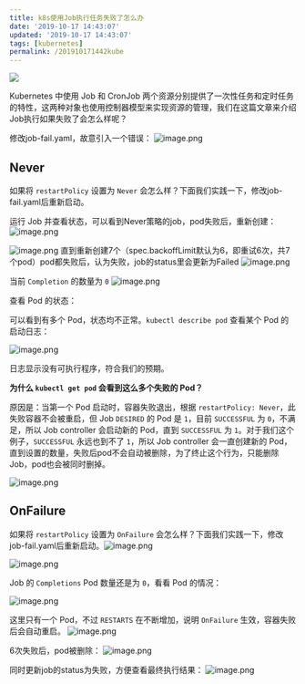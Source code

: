 ```yaml
---
title: k8s使用Job执行任务失败了怎么办
date: '2019-10-17 14:43:07'
updated: '2019-10-17 14:43:07'
tags: [kubernetes]
permalink: /201910171442kube
---
```

![](https://img.hacpai.com/bing/20180724.jpg?imageView2/1/w/960/h/540/interlace/1/q/100)


Kubernetes 中使用 Job 和 CronJob 两个资源分别提供了一次性任务和定时任务的特性，这两种对象也使用控制器模型来实现资源的管理，我们在这篇文章来介绍Job执行如果失败了会怎么样呢？

修改job-fail.yaml，故意引入一个错误：
![image.png](https://imgconvert.csdnimg.cn/aHR0cHM6Ly91cGxvYWQtaW1hZ2VzLmppYW5zaHUuaW8vdXBsb2FkX2ltYWdlcy85MTM0NzYzLWMwM2Q3NTUyY2MxYTJmNjcucG5n)

## Never

如果将 `restartPolicy` 设置为 `Never` 会怎么样？下面我们实践一下，修改job-fail.yaml后重新启动。

运行 Job 并查看状态，可以看到Never策略的job，pod失败后，重新创建：
![image.png](https://imgconvert.csdnimg.cn/aHR0cHM6Ly91cGxvYWQtaW1hZ2VzLmppYW5zaHUuaW8vdXBsb2FkX2ltYWdlcy85MTM0NzYzLWYzOTJiMTAwNjRjM2JlZDIucG5n)

![image.png](https://imgconvert.csdnimg.cn/aHR0cHM6Ly91cGxvYWQtaW1hZ2VzLmppYW5zaHUuaW8vdXBsb2FkX2ltYWdlcy85MTM0NzYzLTU0MTAxMWQyMmM0OTRjYWIucG5n)
直到重新创建7个（spec.backoffLimit默认为6，即重试6次，共7个pod）pod都失败后，认为失败，job的status里会更新为Failed
![image.png](https://imgconvert.csdnimg.cn/aHR0cHM6Ly91cGxvYWQtaW1hZ2VzLmppYW5zaHUuaW8vdXBsb2FkX2ltYWdlcy85MTM0NzYzLThkZjFhYWJkN2IyOTNmZjgucG5n)



当前 `Completion` 的数量为 `0`
![image.png](https://imgconvert.csdnimg.cn/aHR0cHM6Ly91cGxvYWQtaW1hZ2VzLmppYW5zaHUuaW8vdXBsb2FkX2ltYWdlcy85MTM0NzYzLTRhNDk1NjFkY2M4YmFjODIucG5n)

查看 Pod 的状态：



可以看到有多个 Pod，状态均不正常。`kubectl describe pod` 查看某个 Pod 的启动日志：

![image.png](https://imgconvert.csdnimg.cn/aHR0cHM6Ly91cGxvYWQtaW1hZ2VzLmppYW5zaHUuaW8vdXBsb2FkX2ltYWdlcy85MTM0NzYzLWQ2ZTk1Y2FhM2Y5NDMxZDcucG5n)

日志显示没有可执行程序，符合我们的预期。

**为什么 `kubectl get pod` 会看到这么多个失败的 Pod？**

原因是：当第一个 Pod 启动时，容器失败退出，根据 `restartPolicy: Never`，此失败容器不会被重启，但 Job `DESIRED` 的 Pod 是 `1`，目前 `SUCCESSFUL` 为 `0`，不满足，所以 Job controller 会启动新的 Pod，直到 `SUCCESSFUL` 为 `1`。对于我们这个例子，`SUCCESSFUL` 永远也到不了 `1`，所以 Job controller 会一直创建新的 Pod，直到设置的数量，失败后pod不会自动被删除，为了终止这个行为，只能删除 Job，pod也会被同时删掉。

![image.png](https://imgconvert.csdnimg.cn/aHR0cHM6Ly91cGxvYWQtaW1hZ2VzLmppYW5zaHUuaW8vdXBsb2FkX2ltYWdlcy85MTM0NzYzLTZhOWEwMjhiZWY2YjRiOTkucG5n)
## OnFailure

如果将 `restartPolicy` 设置为 `OnFailure` 会怎么样？下面我们实践一下，修改job-fail.yaml后重新启动。![image.png](https://imgconvert.csdnimg.cn/aHR0cHM6Ly91cGxvYWQtaW1hZ2VzLmppYW5zaHUuaW8vdXBsb2FkX2ltYWdlcy85MTM0NzYzLTlkOTY5ODA5NGYzYTMzNTAucG5n)

![image.png](https://imgconvert.csdnimg.cn/aHR0cHM6Ly91cGxvYWQtaW1hZ2VzLmppYW5zaHUuaW8vdXBsb2FkX2ltYWdlcy85MTM0NzYzLTUzNGU1ZTNiMjNlMDlhZWMucG5n)


Job 的 `Completions` Pod 数量还是为 `0`，看看 Pod 的情况：

![image.png](https://imgconvert.csdnimg.cn/aHR0cHM6Ly91cGxvYWQtaW1hZ2VzLmppYW5zaHUuaW8vdXBsb2FkX2ltYWdlcy85MTM0NzYzLTgzMmFmMDk0N2QyY2ZmZTMucG5n)


这里只有一个 Pod，不过 `RESTARTS` 在不断增加，说明 `OnFailure` 生效，容器失败后会自动重启。
![image.png](https://imgconvert.csdnimg.cn/aHR0cHM6Ly91cGxvYWQtaW1hZ2VzLmppYW5zaHUuaW8vdXBsb2FkX2ltYWdlcy85MTM0NzYzLTMzMTQxZDRjODkxMTQxZjAucG5n)

6次失败后，pod被删除：
![image.png](https://imgconvert.csdnimg.cn/aHR0cHM6Ly91cGxvYWQtaW1hZ2VzLmppYW5zaHUuaW8vdXBsb2FkX2ltYWdlcy85MTM0NzYzLWE0NDc5NjY2MjE2MzU4ODcucG5n)

同时更新job的status为失败，方便查看最终执行结果：
![image.png](https://imgconvert.csdnimg.cn/aHR0cHM6Ly91cGxvYWQtaW1hZ2VzLmppYW5zaHUuaW8vdXBsb2FkX2ltYWdlcy85MTM0NzYzLTIzMWI5YzIyMDExMzNlYzgucG5n)

